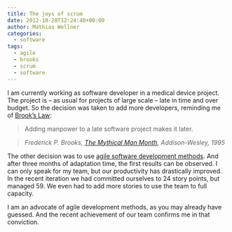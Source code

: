 ```yaml
---
title: The joys of scrum
date: 2012-10-28T12:24:40+00:00
author: Mathias Wellner
categories:
  - software
tags:
  - agile
  - brooks
  - scrum
  - software
---
```

I am currently working as software developer in a medical device project. The project is &ndash; as usual for projects of large scale &ndash; late in time and over budget. So the decision was taken to add more developers, reminding me of [Brook&#8217;s Law](http://en.wikipedia.org/wiki/Brooks%27s_law):

> Adding manpower to a late software project makes it later.
  
> _Frederick P. Brooks, [The Mythical Man Month](http://en.wikipedia.org/wiki/The_Mythical_Man-Month), Addison-Wesley, 1995_ 

The other decision was to use [agile software development methods](http://en.wikipedia.org/wiki/Agile_software_development). And after three months of adaptation time, the first results can be observed. I can only speak for my team, but our productivity has drastically improved. In the recent iteration we had committed ourselves to 24 story points, but managed 59. We even had to add more stories to use the team to full capacity. 

I am an advocate of agile development methods, as you may already have guessed. And the recent achievement of our team confirms me in that conviction.